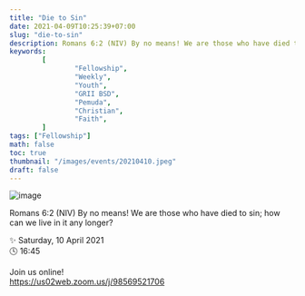 ```yaml
---
title: "Die to Sin"
date: 2021-04-09T10:25:39+07:00
slug: "die-to-sin"
description: Romans 6:2 (NIV) By no means! We are those who have died to sin; how can we live in it any longer?
keywords:
        [
                "Fellowship",
                "Weekly",
                "Youth",
                "GRII BSD",
                "Pemuda",
                "Christian",
                "Faith",
        ]
tags: ["Fellowship"]
math: false
toc: true
thumbnail: "/images/events/20210410.jpeg"
draft: false
---
```


![image](/images/events/20210410.jpeg)

Romans 6:2 (NIV) By no means! We are those who have died to sin; how can we live in it any longer?

✨ Saturday, 10 April 2021\
🕓 16:45

Join us online!\
https://us02web.zoom.us/j/98569521706